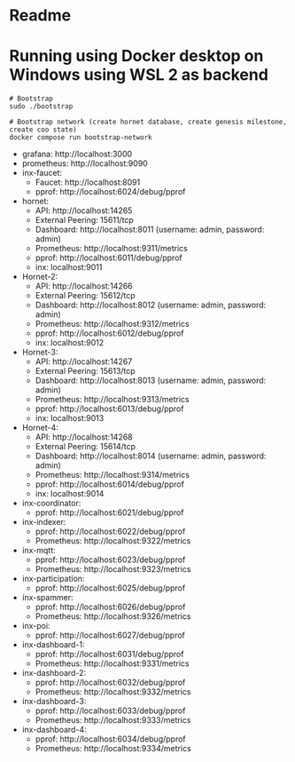 # Readme

# Running using Docker desktop on Windows using WSL 2 as backend

```shell
# Bootstrap
sudo ./bootstrap

# Bootstrap network (create hornet database, create genesis milestone, create coo state)
docker compose run bootstrap-network

```

- grafana: http://localhost:3000
- prometheus: http://localhost:9090
- inx-faucet:
  - Faucet: http://localhost:8091
  - pprof: http://localhost:6024/debug/pprof
- hornet:
  - API: http://localhost:14265
  - External Peering: 15611/tcp
  - Dashboard: http://localhost:8011 (username: admin, password: admin)
  - Prometheus: http://localhost:9311/metrics
  - pprof: http://localhost:6011/debug/pprof
  - inx: localhost:9011
- Hornet-2:
  - API: http://localhost:14266
  - External Peering: 15612/tcp
  - Dashboard: http://localhost:8012 (username: admin, password: admin)
  - Prometheus: http://localhost:9312/metrics
  - pprof: http://localhost:6012/debug/pprof
  - inx: localhost:9012
- Hornet-3:
  - API: http://localhost:14267
  - External Peering: 15613/tcp
  - Dashboard: http://localhost:8013 (username: admin, password: admin)
  - Prometheus: http://localhost:9313/metrics
  - pprof: http://localhost:6013/debug/pprof
  - inx: localhost:9013
- Hornet-4:
  - API: http://localhost:14268
  - External Peering: 15614/tcp
  - Dashboard: http://localhost:8014 (username: admin, password: admin)
  - Prometheus: http://localhost:9314/metrics
  - pprof: http://localhost:6014/debug/pprof
  - inx: localhost:9014
- inx-coordinator:
  - pprof: http://localhost:6021/debug/pprof
- inx-indexer:
  - pprof: http://localhost:6022/debug/pprof
  - Prometheus: http://localhost:9322/metrics
- inx-mqtt:
  - pprof: http://localhost:6023/debug/pprof
  - Prometheus: http://localhost:9323/metrics
- inx-participation:
  - pprof: http://localhost:6025/debug/pprof
- inx-spammer:
  - pprof: http://localhost:6026/debug/pprof
  - Prometheus: http://localhost:9326/metrics
- inx-poi:
  - pprof: http://localhost:6027/debug/pprof
- inx-dashboard-1:
  - pprof: http://localhost:6031/debug/pprof
  - Prometheus: http://localhost:9331/metrics
- inx-dashboard-2:
  - pprof: http://localhost:6032/debug/pprof
  - Prometheus: http://localhost:9332/metrics
- inx-dashboard-3:
  - pprof: http://localhost:6033/debug/pprof
  - Prometheus: http://localhost:9333/metrics
- inx-dashboard-4:
  - pprof: http://localhost:6034/debug/pprof
  - Prometheus: http://localhost:9334/metrics
